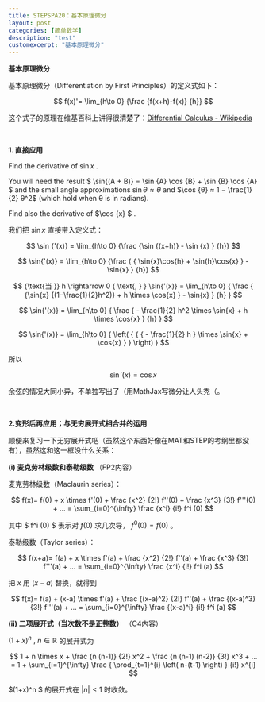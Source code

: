 ```yaml
---
title: STEPSPA20：基本原理微分
layout: post
categories: [简单数学]
description: "test"
customexcerpt: "基本原理微分"
---
```


__基本原理微分__


基本原理微分（Differentiation by First Principles）的定义式如下：

$$ f(x)'=  \lim_{h\to 0} {\frac {f(x+h)-f(x)} {h}} $$

这个式子的原理在维基百科上讲得很清楚了：[Differential Calculus - Wikipedia](https://en.wikipedia.org/wiki/Differential_calculus#Derivative)

&nbsp;  

__1. 直接应用__

Find the derivative of $\sin {x}$ .

You will need the result $ \sin{(A + B)} = \sin {A} \cos {B} + \sin {B} \cos {A} $ and the small angle approximations $\sin {θ} ≈ θ$ and $\cos {θ} ≈ 1 − \frac{1}{2} θ^2$ (which hold when θ is in radians).

Find also the derivative of $\cos {x} $ .

我们把 $\sin {x}$ 直接带入定义式：

$$ \sin {'(x)} =  \lim_{h\to 0} {\frac {\sin {(x+h)} - \sin {x} } {h}} $$

$$ \sin{'(x)} =  \lim_{h\to 0} {\frac { { \sin{x}\cos{h} + \sin{h}\cos{x} } - \sin{x} } {h}} $$

$$ {\text{当 }} h \rightarrow 0 { \text{, } }  \sin{'(x)} = \lim_{h\to 0} { \frac { {\sin{x} {(1−\frac{1}{2}h^2)} + h \times \cos{x} } - \sin{x} } {h} } $$

$$ \sin{'(x)} =  \lim_{h\to 0} { \frac { - \frac{1}{2} h^2 \times \sin{x} + h \times \cos{x} } {h} } $$

$$ \sin{'(x)} =  \lim_{h\to 0} { \left( { { { - \frac{1}{2} h } \times \sin{x} +  \cos{x} } } \right) } $$

所以 

$$ \sin{'(x)} = \cos {x}$$ 

余弦的情况大同小异，不单独写出了（用MathJax写微分让人头秃（。

&nbsp;  

__2.变形后再应用；与无穷展开式相合并的运用__

顺便来复习一下无穷展开式吧（虽然这个东西好像在MAT和STEP的考纲里都没有），虽然这和这一框没什么关系：

__(i) 麦克劳林级数和泰勒级数__ （FP2内容）

麦克劳林级数（Maclaurin series）：

$$ f(x)= f(0) + x \times f'(0) + \frac {x^2} {2!} f''(0) + \frac {x^3} {3!} f'''(0) + ... =  \sum_{i=0}^{\infty} \frac {x^i} {i!} f^i (0) $$

其中 $ f^i (0) $ 表示对 $f(0)$ 求几次导， $f^0 (0) = f(0)$ 。

泰勒级数（Taylor series）：

$$ f(x+a)= f(a) + x \times f'(a) + \frac {x^2} {2!} f''(a) + \frac {x^3} {3!} f'''(a) + ... =  \sum_{i=0}^{\infty} \frac {x^i} {i!} f^i (a) $$

把 $x$ 用 $(x-a)$ 替换，就得到

$$ f(x)= f(a) + (x-a) \times f'(a) + \frac {(x-a)^2} {2!} f''(a) + \frac {(x-a)^3} {3!} f'''(a) + ... =  \sum_{i=0}^{\infty} \frac {(x-a)^i} {i!} f^i (a) $$

__(ii) 二项展开式（当次数不是正整数）__ （C4内容）

$(1+x)^n { \text{ , } } n \in \mathbb{R}$ 的展开式为

$$ 1 + n \times x + \frac {n (n-1)} {2!} x^2 + \frac {n (n-1) (n-2)} {3!} x^3 + ... = 1 + \sum_{i=1}^{\infty} \frac { \prod_{t=1}^{i} \left( n-(t-1) \right) } {i!} x^{i} $$

$(1+x)^n $ 的展开式在 $|n|<1$ 时收敛。
